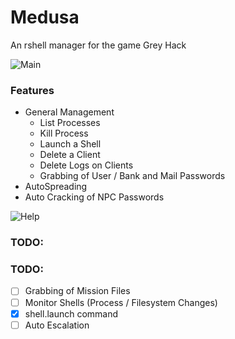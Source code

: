 # Medusa
An rshell manager for the game Grey Hack

![Main](https://i.imgur.com/yNqr3FQ.png)

### Features
- General Management
  - List Processes
  - Kill Process
  - Launch a Shell
  - Delete a Client
  - Delete Logs on Clients
  - Grabbing of User / Bank and Mail Passwords
- AutoSpreading
- Auto Cracking of NPC Passwords

![Help](https://i.imgur.com/ncyvteP.png)

### TODO:
### TODO:
- [ ] Grabbing of Mission Files
- [ ] Monitor Shells (Process / Filesystem Changes)
- [x] shell.launch command
- [ ] Auto Escalation
